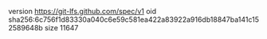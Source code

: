 version https://git-lfs.github.com/spec/v1
oid sha256:6c756f1d83330a040c6e59c581ea422a83922a916db18847ba141c152589648b
size 11647
